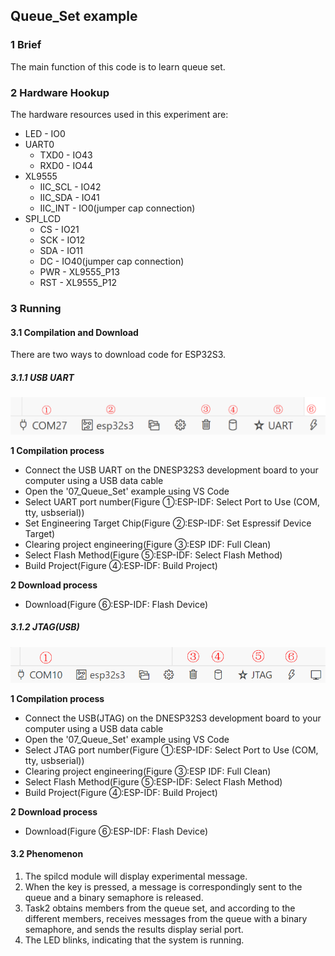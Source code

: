 ## Queue_Set example

### 1 Brief

The main function of this code is to learn queue set.

### 2 Hardware Hookup

The hardware resources used in this experiment are:

- LED - IO0
- UART0
	- TXD0 - IO43
	- RXD0 - IO44
- XL9555
	- IIC_SCL - IO42
	- IIC_SDA - IO41
	- IIC_INT - IO0(jumper cap connection)
- SPI_LCD
	- CS - IO21
	- SCK - IO12
	- SDA - IO11
	- DC - IO40(jumper cap connection)
	- PWR - XL9555_P13
	- RST - XL9555_P12

### 3 Running

#### 3.1 Compilation and Download

There are two ways to download code for ESP32S3.

##### 3.1.1 USB UART

![](../../../../1_docs/3_figures/examples/led/compilation(UART).png)

**1 Compilation process**

- Connect the USB UART on the DNESP32S3 development board to your computer using a USB data cable
- Open the '07_Queue_Set' example using VS Code
- Select UART port number(Figure ①:ESP-IDF: Select Port to Use (COM, tty, usbserial))
- Set Engineering Target Chip(Figure ②:ESP-IDF: Set Espressif Device Target)
- Clearing project engineering(Figure ③:ESP IDF: Full Clean)
- Select Flash Method(Figure ⑤:ESP-IDF: Select Flash Method)
- Build Project(Figure ④:ESP-IDF: Build Project)

**2 Download process**

- Download(Figure ⑥:ESP-IDF: Flash Device)

##### 3.1.2 JTAG(USB)

![](../../../../1_docs/3_figures/examples/led/compilation(JTAG).png)

**1 Compilation process**

- Connect the USB(JTAG) on the DNESP32S3 development board to your computer using a USB data cable
- Open the '07_Queue_Set' example using VS Code
- Select JTAG port number(Figure ①:ESP-IDF: Select Port to Use (COM, tty, usbserial))
- Clearing project engineering(Figure ③:ESP IDF: Full Clean)
- Select Flash Method(Figure ⑤:ESP-IDF: Select Flash Method)
- Build Project(Figure ④:ESP-IDF: Build Project)

**2 Download process**

- Download(Figure ⑥:ESP-IDF: Flash Device)

#### 3.2 Phenomenon

1. The spilcd module will display experimental message.
2. When the key is pressed, a message is correspondingly sent to the queue and a binary semaphore is released.
3. Task2 obtains members from the queue set, and according to the different members, receives messages from the queue with a binary semaphore, and sends the results display serial port.
4. The LED blinks, indicating that the system is running.
